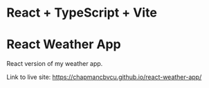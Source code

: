 # React + TypeScript + Vite

# React Weather App

React version of my weather app.

Link to live site: https://chapmancbvcu.github.io/react-weather-app/